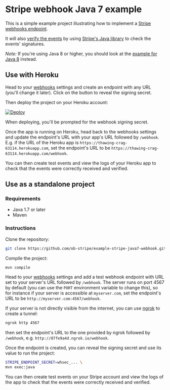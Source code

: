 # Stripe webhook Java 7 example

This is a simple example project illustrating how to implement a [Stripe webhooks endpoint](https://stripe.com/docs/webhooks).

It will also [verify the events](https://stripe.com/docs/webhooks#verifying-events) by using [Stripe's Java library](https://github.com/stripe/stripe-java) to check the events' signatures.

*Note:* If you're using Java 8 or higher, you should look at the [example for Java 8](https://github.com/ob-stripe/example-stripe-java8-webhook) instead.

## Use with Heroku

Head to your [webhooks](https://dashboard.stripe.com/account/webhooks) settings and create an endpoint with any URL (you'll change it later). Click on the button to reveal the signing secret.

Then deploy the project on your Heroku account:

[![Deploy](https://www.herokucdn.com/deploy/button.png)](https://heroku.com/deploy)

When deploying, you'll be prompted for the webhook signing secret.

Once the app is running on Heroku, head back to the webhooks settings and update the endpoint's URL with your app's URL followed by `/webhook`. E.g. if the URL of the Heroku app is `https://thawing-crag-63114.herokuapp.com`, set the endpoint's URL to be `https://thawing-crag-63114.herokuapp.com/webhook`.

You can then create test events and view the logs of your Heroku app to check that the events were correctly received and verified.

## Use as a standalone project

### Requirements

- Java 1.7 or later
- Maven

### Instructions

Clone the repository:

```bash
git clone https://github.com/ob-stripe/example-stripe-java7-webhook.git
```

Compile the project:

```bash
mvn compile
```

Head to your [webhooks](https://dashboard.stripe.com/account/webhooks) settings and add a test webhook endpoint with URL set to your server's URL followed by `/webhook`. The server runs on port 4567 by default (you can use the `PORT` environment variable to change this), so for instance if your server is accessible at `myserver.com`, set the endpoint's URL to be `http://myserver.com:4567/webhook`.

If your server is not directly visible from the internet, you can use [ngrok](https://ngrok.com/) to create a tunnel:

```bash
ngrok http 4567
```

then set the endpoint's URL to the one provided by ngrok followed by `/webhook`, e.g. `http://87fe9a4d.ngrok.io/webhook`.

Once the endpoint is created, you can reveal the signing secret and use its value to run the project:

```bash
STRIPE_ENDPOINT_SECRET=whsec_... \
mvn exec:java
```

You can then create test events on your Stripe account and view the logs of the app to check that the events were correctly received and verified.

